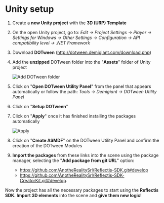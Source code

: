 ﻿---
sidebar_position: 1
---

# Unity setup
1. Create a **new Unity project** with the **3D (URP) Template**
2. On the open Unity project, go to: _Edit → Project Settings → Player → Settings for Windows → Other Settings → Configuration → API compatibility level → .NET Framework_
3. Download **DOTween** (http://dotween.demigiant.com/download.php)
4. Add the **unzipped** DOTween folder into the "**Assets**" folder of Unity project

	![Add DOTween folder](/img/unitysetup_1.png)

5. Click on "**Open DOTween Utility Panel**" from the panel that appears automatically or follow the path: _Tools → Demigiant → DOTween Utility Panel_
6. Click on "**Setup DOTween**"
7. Click on "**Apply**" once it has finished installing the packages automatically

	![Apply](/img/unitysetup_2.png)

8. Click on "**Create ASMDF**" on the DOTween Utility Panel and confirm the creation of the DOTween Modules
9. **Import the packages** from these links into the scene using the package manager, selecting the "**Add package from git URL**" option:
					
	- https://github.com/AnotheRealitySrl/Reflectis-SDK.git#develop
	- https://github.com/AnotheRealitySrl/Reflectis-SDK-CreatorKit.git#develop.

Now the project has all the necessary packages to start using the **Reflectis SDK**. 
**Import 3D elements** into the scene and **give them new logic**!